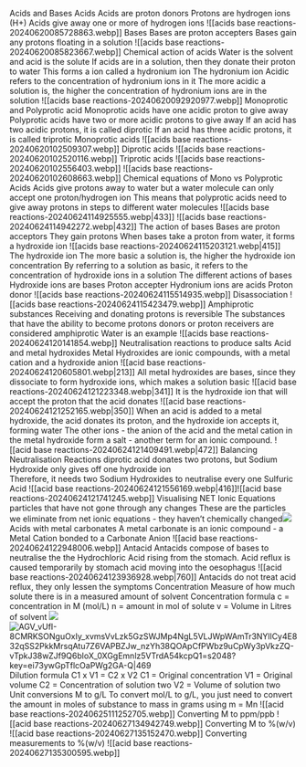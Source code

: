 Acids and Bases
	Acids
		Acids are proton donors
		Protons are hydrogen ions (H+)
		Acids give away one or more of hydrogen ions
		![[acids base reactions-20240620085728863.webp]]
	Bases
		Bases are proton accepters
		Bases gain any protons floating in a solution
		![[acids base reactions-20240620085823667.webp]]
	Chemical action of acids
		Water is the solvent and acid is the solute
		If acids are in a solution, then they donate their proton to water
		This forms a ion called a hydronium ion
	The hydronium ion
		Acidic refers to the concentration of hydronium ions in it
		The more acidic a solution is, the higher the concentration of hydronium ions are in the solution
		![[acids base reactions-20240620092920977.webp]]
	Monoprotic and Polyprotic acid
		Monoprotic acids have one acidic proton to give away
		Polyprotic acids have two or more acidic protons to give away
		If an acid has two acidic protons, it is called diprotic
		If an acid has three acidic protons, it is called triprotic
		Monoprotic acids
			![[acids base reactions-20240620102509307.webp]]
		Diprotic acids
			![[acids base reactions-20240620102520116.webp]]
		Triprotic acids
			![[acids base reactions-20240620102556403.webp]]
		![[acids base reactions-20240620102608663.webp]]
		Chemical equations of Mono vs Polyprotic Acids
			Acids give protons away to water but a water molecule can only accept one proton/hydrogen ion
			This means that polyprotic acids need to give away protons in steps to different water molecules
			![[acids base reactions-20240624114925555.webp|433]]
			![[acids base reactions-20240624114942272.webp|432]]
	The action of bases
		Bases are proton acceptors
			They gain protons
		When bases take a proton from water, it forms a hydroxide ion
		![[acids base reactions-20240624115203121.webp|415]]
		The hydroxide ion
			The more basic a solution is, the higher the hydroxide ion concentration
			By referring to a solution as basic, it refers to the concentration of hydroxide ions in a solution
		The different actions of bases
			Hydroxide ions are bases
				Proton accepter
			Hydronium ions are acids
				Proton donor
			![[acids base reactions-20240624115514935.webp]]
			Disassociation
				![[acids base reactions-20240624115423479.webp]]
		Amphiprotic substances
			Receiving and donating protons is reversible
			The substances that have the ability to become protons donors or proton receivers are considered amphiprotic
				Water is an example
			![[acids base reactions-20240624120141854.webp]]
Neutralisation reactions to produce salts
	Acid and metal hydroxides
		Metal Hydroxides are ionic compounds, with a metal cation and a hydroxide anion
		![[acid base reactions-20240624120605801.webp|213]]
		All metal hydroxides are bases, since they dissociate to form hydroxide ions, which makes a solution basic
		![[acid base reactions-20240624121223348.webp|341]]
		It is the hydroxide ion that will accept the proton that the acid donates
		![[acid base reactions-20240624121252165.webp|350]]
		When an acid is added to a metal hydroxide, the acid donates its proton, and the hydroxide ion accepts it, forming water
		The other ions - the anion of the acid and the metal cation in the metal hydroxide form a salt - another term for an ionic compound. 
		![[acid base reactions-20240624121409491.webp|472]]
	Balancing Neutralisation Reactions
		 diprotic acid donates two protons, but Sodium Hydroxide only gives off one hydroxide ion		
		Therefore, it needs two Sodium Hydroxides to neutralise every one Sulfuric Acid
		 ![[acid base reactions-20240624121556169.webp|416]]![[acid base reactions-20240624121741245.webp]]
		Visualising NET Ionic Equations
			 particles that have not gone through any changes 
			 These are the particles we eliminate from net ionic equations - they haven’t chemically changed![](https://lh7-us.googleusercontent.com/slidesz/AGV_vUeBh50HZ_F2J_iQA7Y-CsM6KMkwoIn0eL4RQC8vznRSliSiRao-e0DD9E_kpyBqgPQQ_A27AbPhHW8Wk9JrpiydTwXOqUlAT4vVvy8oOAenD9t0C4Ltwcc0sqX71YwJoEEjM5NFigGU1VWYWdJUAq_c8PAE2mit=s2048?key=sjwHWQVw3eHoEMVXYTo_KA)
	Acids with metal carbonates
		A metal carbonate is an ionic compound - a Metal Cation bonded to a Carbonate Anion
		![[acid base reactions-20240624122948006.webp]]
	Antacid
		Antacids compose of bases to neutralise the  the Hydrochloric Acid rising from the stomach.
		Acid reflux is caused temporarily by stomach acid moving into the oesophagus
		![[acid base reactions-20240624123936928.webp|760]]
		Antacids do not treat acid reflux, they only lessen the symptoms
Concentration
	Measure of how much solute there is in a measured amount of solvent
	Concentration formula
		c = concentration in M (mol/L)
		n = amount in mol of solute
		v = Volume in Litres of solvent
		![](https://lh7-us.googleusercontent.com/slidesz/AGV_vUfKIFnswV-GvOAEIV7l8McMJKURD4P4EcTAzgBT6FRBZIz2paRc21uIovcNGj2_En0ShS-zXoI0Mc3_EghfuNmR4G3MKHcjrWn-z5llMJcopV2p2u0ZfAg6k6_PmM8GSykx_syQS2h44a3XCNz-A1ubkgjBoOw=s2048?key=ei73ywGpTflcOaPWg2GA-Q)
		![AGV_vUfI-8CMRKSONguOxIy_xvmsVvLzk5GzSWJMp4NgL5VLJWpWAmTr3NYllCy4E832qSS2PkkMrsqAtu7Z6VAPBZJw_nzYh38QOApCfPWbz9uCpWy3pVkzZQ-vTpkJ38wZJf9Q6bloX_0XGgEmnlz5VTrdA54kcpQ1=s2048?key=ei73ywGpTflcOaPWg2GA-Q|469](https://lh7-us.googleusercontent.com/slidesz/AGV_vUfI-8CMRKSONguOxIy_xvmsVvLzk5GzSWJMp4NgL5VLJWpWAmTr3NYllCy4E832qSS2PkkMrsqAtu7Z6VAPBZJw_nzYh38QOApCfPWbz9uCpWy3pVkzZQ-vTpkJ38wZJf9Q6bloX_0XGgEmnlz5VTrdA54kcpQ1=s2048?key=ei73ywGpTflcOaPWg2GA-Q)
	Dilution formula
		C1 x V1 = C2 x V2
		C1 = Original concentration
		V1 = Original volume
		C2 = Concentration of solution two
		V2 = Volume of solution two
	Unit conversions
		M to g/L
			To convert mol/L to g/L, you just need to convert the amount in moles of substance to mass in grams using m = Mn
			![[acid base reactions-20240625111252705.webp]]
		Converting M to ppm/ppb
			![[acid base reactions-20240627134942749.webp]]
		Converting M to %(w/v)
			![[acid base reactions-20240627135152470.webp]]
		Converting measurements to %(w/v)
			![[acid base reactions-20240627135300595.webp]]

